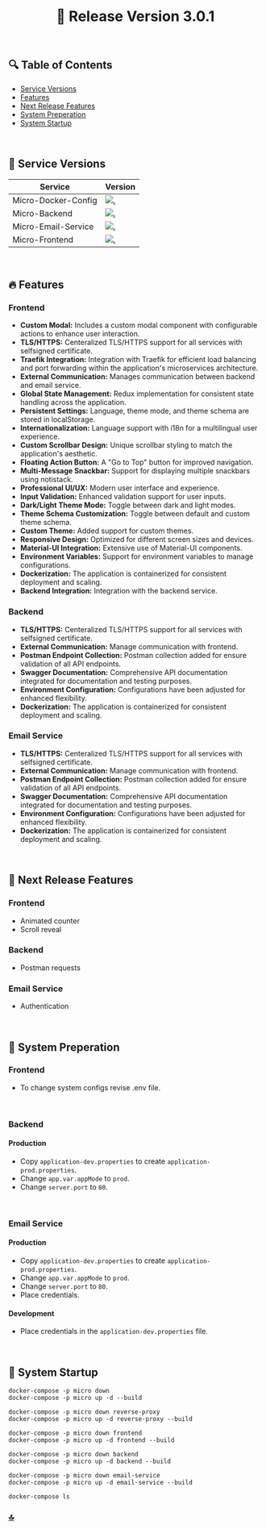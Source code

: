 <h1 id="top" align="center">🚢 Release Version 3.0.1 </h1> 

<br/>

## 🔍 Table of Contents

- [Service Versions](#service-versions)
- [Features](#features)
- [Next Release Features](#next-release-features)
- [System Preperation](#system-preperation)
- [System Startup](#system-startup)
 
<br/>

<h2 id="service-versions">🧩 Service Versions</h2> 

| Service               | Version                                                                                                                                                                           |
|-----------------------|-----------------------------------------------------------------------------------------------------------------------------------------------------------------------------------|
| Micro-Docker-Config   | [![.](https://img.shields.io/badge/3.0.1-233838?style=flat&label=release&labelColor=4A154B&color=233838)](https://github.com/ahmettoguz/Micro-Docker-Config/tree/release/3.0.1)   |
| Micro-Backend         | [![.](https://img.shields.io/badge/1.2.1-233838?style=flat&label=release&labelColor=4A154B&color=233838)](https://github.com/ahmettoguz/Micro-Backend/tree/release/1.2.1)         |
| Micro-Email-Service   | [![.](https://img.shields.io/badge/1.1.1-233838?style=flat&label=release&labelColor=4A154B&color=233838)](https://github.com/ahmettoguz/Micro-Email-Service/tree/release/1.1.1)   |
| Micro-Frontend        | [![.](https://img.shields.io/badge/2.3.0-233838?style=flat&label=release&labelColor=4A154B&color=233838)](https://github.com/ahmettoguz/Micro-Frontend/tree/release/2.3.0)        |

<br/>

<h2 id="features">🔥 Features</h2>

### Frontend

+ **Custom Modal:** Includes a custom modal component with configurable actions to enhance user interaction.
+ **TLS/HTTPS:** Centeralized TLS/HTTPS support for all services with selfsigned certificate.
+ **Traefik Integration:** Integration with Traefik for efficient load balancing and port forwarding within the application's microservices architecture.
+ **External Communication:** Manages communication between backend and email service.
+ **Global State Management:** Redux implementation for consistent state handling across the application.
+ **Persistent Settings:** Language, theme mode, and theme schema are stored in localStorage.
+ **Internationalization:** Language support with i18n for a multilingual user experience.
+ **Custom Scrollbar Design:** Unique scrollbar styling to match the application's aesthetic.
+ **Floating Action Button:** A "Go to Top" button for improved navigation.
+ **Multi-Message Snackbar:** Support for displaying multiple snackbars using notistack.
+ **Professional UI/UX:** Modern user interface and experience.
+ **Input Validation:** Enhanced validation support for user inputs.
+ **Dark/Light Theme Mode:** Toggle between dark and light modes.
+ **Theme Schema Customization:** Toggle between default and custom theme schema.
+ **Custom Theme:** Added support for custom themes.
+ **Responsive Design:** Optimized for different screen sizes and devices.
+ **Material-UI Integration:** Extensive use of Material-UI components.
+ **Environment Variables:** Support for environment variables to manage configurations.
+ **Dockerization:** The application is containerized for consistent deployment and scaling.
+ **Backend Integration:** Integration with the backend service.

### Backend

+ **TLS/HTTPS:** Centeralized TLS/HTTPS support for all services with selfsigned certificate.
+ **External Communication:** Manage communication with frontend.
+ **Postman Endpoint Collection:** Postman collection added for ensure validation of all API endpoints.
+ **Swagger Documentation:** Comprehensive API documentation integrated for documentation and testing purposes.
+ **Environment Configuration:** Configurations have been adjusted for enhanced flexibility.
+ **Dockerization:** The application is containerized for consistent deployment and scaling.

### Email Service

+ **TLS/HTTPS:** Centeralized TLS/HTTPS support for all services with selfsigned certificate.
+ **External Communication:** Manage communication with frontend.
+ **Postman Endpoint Collection:** Postman collection added for ensure validation of all API endpoints.
+ **Swagger Documentation:** Comprehensive API documentation integrated for documentation and testing purposes.
+ **Environment Configuration:** Configurations have been adjusted for enhanced flexibility.
+ **Dockerization:** The application is containerized for consistent deployment and scaling.
  
<br/>

<h2 id="next-release-features">🚧 Next Release Features</h2>

### Frontend
- Animated counter
- Scroll reveal

### Backend
- Postman requests

### Email Service
- Authentication

<br/>

<h2 id="system-preperation">🔧 System Preperation</h2>

### Frontend
* To change system configs revise .env file.
  
<br/>

### Backend
#### Production
* Copy `application-dev.properties` to create `application-prod.properties`.
* Change `app.var.appMode` to `prod`.
* Change `server.port` to `80`.

<br/>

### Email Service
#### Production
* Copy `application-dev.properties` to create `application-prod.properties`.
* Change `app.var.appMode` to `prod`.
* Change `server.port` to `80`.
* Place credentials.

#### Development
* Place credentials in the `application-dev.properties` file.

<br/>
  
<h2 id="system-startup">🚀 System Startup</h2>

```
docker-compose -p micro down
docker-compose -p micro up -d --build

docker-compose -p micro down reverse-proxy
docker-compose -p micro up -d reverse-proxy --build

docker-compose -p micro down frontend
docker-compose -p micro up -d frontend --build

docker-compose -p micro down backend
docker-compose -p micro up -d backend --build

docker-compose -p micro down email-service
docker-compose -p micro up -d email-service --build

docker-compose ls
```

### [🔝](#top)
